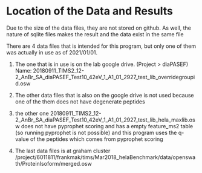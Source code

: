 # Location of the Data and Results

Due to the size of the data files, they are not 
stored on github. As well, the nature of sqlite 
files makes the result and the data exist in the 
same file

There are 4 data files that is intended for this
program, but only one of them was actually
in use as of 2021/01/01. 

1. The one that is in use is on the lab google drive. 
(Project > diaPASEF)
Name:
20180911_TIMS2_12-2_AnBr_SA_diaPASEF_Test10_42eV_1_A1_01_2927_test_lib_overridegroupid.osw

2. The other data files that is also on the google drive is
not used because one of the them does not have
degenerate peptides

3. the other one 20180911_TIMS2_12-2_AnBr_SA_diaPASEF_Test10_42eV_1_A1_01_2927_test_lib_hela_maxlib.osw
does not have pyprophet scoring and has a empty 
feature_ms2 table (so running pyprophet is not possible)
and this program uses the q-value of the peptides 
which comes from pyprophet scoring

4. The last data files is at graham cluster /project/6011811/frankmak/tims/Mar2018_helaBenchmark/data/openswath/ProteinIsoform/merged.osw
